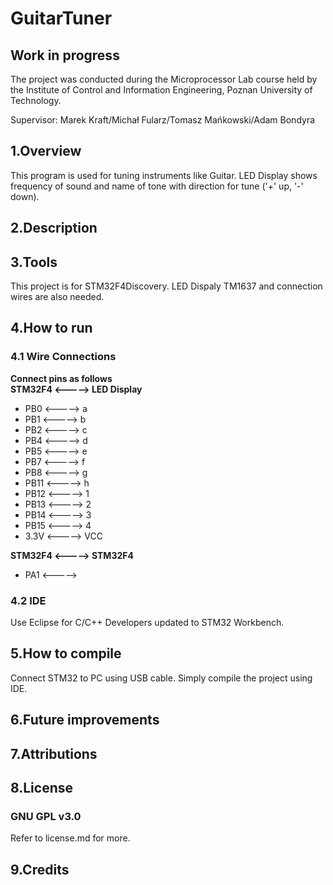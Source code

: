 # GuitarTuner

## Work in progress

The project was conducted during the Microprocessor Lab course held by the Institute of Control and Information Engineering, Poznan University of Technology.

Supervisor: Marek Kraft/Michał Fularz/Tomasz Mańkowski/Adam Bondyra

## 1.Overview
This program is used for tuning instruments like Guitar. 
LED Display shows frequency of sound and name of tone with direction for tune ('+' up, '-' down).

## 2.Description

## 3.Tools
This project is for STM32F4Discovery.
LED Dispaly TM1637 and connection wires are also needed.

## 4.How to run
### 4.1 Wire Connections 
**Connect pins as follows**
<br/>
**STM32F4 <-----> LED Display**
* PB0 <-----> a <br />
* PB1 <-----> b <br />
* PB2 <-----> c <br />
* PB4 <-----> d <br />
* PB5 <-----> e <br /> 
* PB7 <-----> f <br />
* PB8 <-----> g <br />
* PB11 <-----> h <br />
* PB12 <-----> 1 <br />
* PB13 <-----> 2 <br />
* PB14 <-----> 3 <br />
* PB15 <-----> 4 <br />
* 3.3V <-----> VCC <br />

**STM32F4 <-----> STM32F4**
* PA1 <-----> 

### 4.2 IDE
Use Eclipse for C/C++ Developers updated to STM32 Workbench.

## 5.How to compile
Connect STM32 to PC using USB cable. Simply compile the project using IDE.

## 6.Future improvements

## 7.Attributions

## 8.License
### GNU GPL v3.0 
Refer to license.md for more.

## 9.Credits


